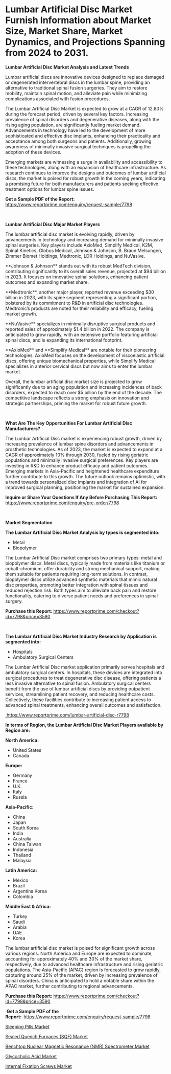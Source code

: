 <p><h1>Lumbar Artificial Disc Market Furnish Information about Market Size, Market Share, Market Dynamics, and Projections Spanning from 2024 to 2031.</h1></p><p><strong>Lumbar Artificial Disc Market Analysis and Latest Trends</strong></p>
<p><p>Lumbar artificial discs are innovative devices designed to replace damaged or degenerated intervertebral discs in the lumbar spine, providing an alternative to traditional spinal fusion surgeries. They aim to restore mobility, maintain spinal motion, and alleviate pain while minimizing complications associated with fusion procedures. </p><p>The Lumbar Artificial Disc Market is expected to grow at a CAGR of 12.80% during the forecast period, driven by several key factors. Increasing prevalence of spinal disorders and degenerative diseases, along with the rising aging population, are significantly fueling market demand. Advancements in technology have led to the development of more sophisticated and effective disc implants, enhancing their practicality and acceptance among both surgeons and patients. Additionally, growing awareness of minimally invasive surgical techniques is propelling the adoption of these devices. </p><p>Emerging markets are witnessing a surge in availability and accessibility to these technologies, along with an expansion of healthcare infrastructure. As research continues to improve the designs and outcomes of lumbar artificial discs, the market is poised for robust growth in the coming years, indicating a promising future for both manufacturers and patients seeking effective treatment options for lumbar spine issues.</p></p>
<p><strong>Get a Sample PDF of the Report:&nbsp;</strong> <a href="https://www.reportprime.com/enquiry/request-sample/7798">https://www.reportprime.com/enquiry/request-sample/7798</a></p>
<p>&nbsp;</p>
<p><strong>Lumbar Artificial Disc Major Market Players</strong></p>
<p><p>The lumbar artificial disc market is evolving rapidly, driven by advancements in technology and increasing demand for minimally invasive spinal surgeries. Key players include AxioMed, Simplify Medical, K2M, Spinal Kinetics, Globus Medical, Johnson & Johnson, B. Braun Melsungen, Zimmer Biomet Holdings, Medtronic, LDR Holdings, and NuVasive.</p><p>**Johnson & Johnson** stands out with its robust MedTech division, contributing significantly to its overall sales revenue, projected at $94 billion in 2023. It focuses on innovative spinal solutions, enhancing patient outcomes and expanding market share.</p><p>**Medtronic**, another major player, reported revenue exceeding $30 billion in 2023, with its spine segment representing a significant portion, bolstered by its commitment to R&D in artificial disc technologies. Medtronic’s products are noted for their reliability and efficacy, fueling market growth.</p><p>**NuVasive** specializes in minimally disruptive surgical products and reported sales of approximately $1.4 billion in 2022. The company is anticipated to grow rapidly, with an extensive portfolio featuring artificial spinal discs, and is expanding its international footprint.</p><p>**AxioMed** and **Simplify Medical** are notable for their pioneering technologies. AxioMed focuses on the development of viscoelastic artificial discs, offering unique biomechanical properties, while Simplify Medical specializes in anterior cervical discs but now aims to enter the lumbar market.</p><p>Overall, the lumbar artificial disc market size is projected to grow significantly due to an aging population and increasing incidences of back disorders, expected to reach over $5 billion by the end of the decade. The competitive landscape reflects a strong emphasis on innovation and strategic partnerships, priming the market for robust future growth.</p></p>
<p>&nbsp;</p>
<p><strong>What Are The Key Opportunities For Lumbar Artificial Disc Manufacturers?</strong></p>
<p><p>The Lumbar Artificial Disc market is experiencing robust growth, driven by increasing prevalence of lumbar spine disorders and advancements in prosthetic technologies. As of 2023, the market is expected to expand at a CAGR of approximately 10% through 2030, fueled by rising geriatric populations and minimally invasive surgical preferences. Key players are investing in R&D to enhance product efficacy and patient outcomes. Emerging markets in Asia-Pacific and heightened healthcare expenditure further contribute to this growth. The future outlook remains optimistic, with a trend towards personalized disc implants and integration of AI for improved surgical planning, positioning the market for sustained expansion.</p></p>
<p><strong>Inquire or Share Your Questions If Any Before Purchasing This Report:</strong> <a href="https://www.reportprime.com/enquiry/pre-order/7798">https://www.reportprime.com/enquiry/pre-order/7798</a></p>
<p>&nbsp;</p>
<p><strong>Market Segmentation</strong></p>
<p><strong>The Lumbar Artificial Disc Market Analysis by types is segmented into:</strong></p>
<p><ul><li>Metal</li><li>Biopolymer</li></ul></p>
<p><p>The Lumbar Artificial Disc market comprises two primary types: metal and biopolymer discs. Metal discs, typically made from materials like titanium or cobalt-chromium, offer durability and strong mechanical support, making them suitable for patients requiring long-term solutions. In contrast, biopolymer discs utilize advanced synthetic materials that mimic natural disc properties, promoting better integration with spinal tissues and reduced rejection risk. Both types aim to alleviate back pain and restore functionality, catering to diverse patient needs and preferences in spinal surgery.</p></p>
<p><strong>Purchase this Report:&nbsp;</strong><a href="https://www.reportprime.com/checkout?id=7798&price=3590">https://www.reportprime.com/checkout?id=7798&price=3590</a></p>
<p>&nbsp;</p>
<p><strong>The Lumbar Artificial Disc Market Industry Research by Application is segmented into:</strong></p>
<p><ul><li>Hospitals</li><li>Ambulatory Surgical Centers</li></ul></p>
<p><p>The Lumbar Artificial Disc market application primarily serves hospitals and ambulatory surgical centers. In hospitals, these devices are integrated into surgical procedures to treat degenerative disc disease, offering patients a less invasive alternative to spinal fusion. Ambulatory surgical centers benefit from the use of lumbar artificial discs by providing outpatient services, streamlining patient recovery, and reducing healthcare costs. Collectively, these facilities contribute to increasing patient access to advanced spinal treatments, enhancing overall outcomes and satisfaction.</p></p>
<p><a href="https://www.reportprime.com/lumbar-artificial-disc-r7798">&nbsp;https://www.reportprime.com/lumbar-artificial-disc-r7798</a></p>
<p><strong>In terms of Region, the Lumbar Artificial Disc Market Players available by Region are:</strong></p>
<p>
    <p> <strong> North America: </strong>
        <ul>
            <li>United States</li>
            <li>Canada</li>
        </ul>
        </p> 
    <p> <strong> Europe: </strong>
        <ul>
            <li>Germany</li>
            <li>France</li>
            <li>U.K.</li>
            <li>Italy</li>
            <li>Russia</li>
        </ul>
        </p> 
    <p> <strong> Asia-Pacific: </strong>
        <ul>
            <li>China</li>
            <li>Japan</li>
            <li>South Korea</li>
            <li>India</li>
            <li>Australia</li>
            <li>China Taiwan</li>
            <li>Indonesia</li>
            <li>Thailand</li>
            <li>Malaysia</li>
        </ul>
        </p> 
    <p> <strong> Latin America: </strong>
        <ul>
            <li>Mexico</li>
            <li>Brazil</li>
            <li>Argentina Korea</li>
            <li>Colombia</li>
        </ul>
        </p> 
    <p> <strong> Middle East & Africa: </strong>
        <ul>
            <li>Turkey</li>
            <li>Saudi</li>
            <li>Arabia</li>
            <li>UAE</li>
            <li>Korea</li>
        </ul>
    </p>
    </p>
<p><p>The lumbar artificial disc market is poised for significant growth across various regions. North America and Europe are expected to dominate, accounting for approximately 40% and 30% of the market share, respectively, due to advanced healthcare infrastructure and rising geriatric populations. The Asia-Pacific (APAC) region is forecasted to grow rapidly, capturing around 25% of the market, driven by increasing prevalence of spinal disorders. China is anticipated to hold a notable share within the APAC market, further contributing to regional advancements.</p></p>
<p><strong>Purchase this Report: </strong><a href="https://www.reportprime.com/checkout?id=7798&price=3590">https://www.reportprime.com/checkout?id=7798&price=3590</a></p>
<p>&nbsp;<strong>Get a Sample PDF of the Report:&nbsp;&nbsp;</strong><a href="https://www.reportprime.com/enquiry/request-sample/7798">https://www.reportprime.com/enquiry/request-sample/7798</a></p>
<p><strong></strong></p>
<p><p><a href="https://www.linkedin.com/pulse/future-sleeping-pills-market-global-forecast-trends-2024-2031-mudfe?trackingId=IbkqUZTsT6CompTMuQLdQg%3D%3D">Sleeping Pills Market</a></p><p><a href="https://github.com/ParvinKhatun77/Market-Research-Report-List-1/blob/main/sealed-quench-furnaces-sqf-market.md">Sealed Quench Furnaces (SQF) Market</a></p><p><a href="https://github.com/abbislposival/Market-Research-Report-List-1/blob/main/benchtop-nuclear-magnetic-resonance-nmr-spectrometer-market.md">Benchtop Nuclear Magnetic Resonance (NMR) Spectrometer Market</a></p><p><a href="https://issuu.com/reportprime-2/docs/glycocholic-acid-market-size-2030.p_06e360e9a1c494">Glycocholic Acid Market</a></p><p><a href="https://medium.com/@michael.parsons65654/the-global-internal-fixation-screws-market-is-projected-to-experience-an-annual-growth-rate-of-12-32b35d5465c6">Internal Fixation Screws Market</a></p></p>